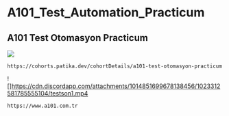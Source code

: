 # A101_Test_Automation_Practicum

## A101 Test Otomasyon Practicum

![](https://user-images.githubusercontent.com/77579815/192101736-efa61e1b-a834-4926-aa3f-270454e32c7c.png)


```
https://cohorts.patika.dev/cohortDetails/a101-test-otomasyon-practicum
```

![]https://cdn.discordapp.com/attachments/1014851699678138456/1023312581785555104/testson1.mp4

```
https://www.a101.com.tr
```
